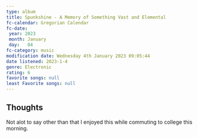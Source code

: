 ```yaml
---
type: album
title: Spunkshine - A Memory of Something Vast and Elemental
fc-calendar: Gregorian Calendar
fc-date: 
 year: 2023
 month: January
 day:   04
fc-category: music
modification date: Wednesday 4th January 2023 09:05:44
date listened: 2023-1-4 
genre: Electronic 
rating: 6
favorite songs: null
least Favorite songs: null
---
```

## Thoughts

Not alot to say other than that I enjoyed this while commuting to college this morning.
